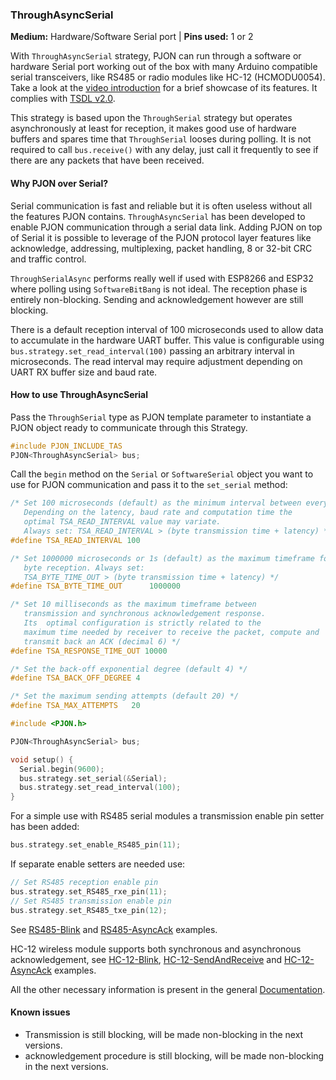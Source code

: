 ### ThroughAsyncSerial

**Medium:** Hardware/Software Serial port |
**Pins used:** 1 or 2

With `ThroughAsyncSerial` strategy, PJON can run through a software or hardware Serial port working out of the box with many Arduino compatible serial transceivers, like RS485 or radio modules like HC-12 (HCMODU0054). Take a look at the [video introduction](https://www.youtube.com/watch?v=H4jUsgvM-lw) for a brief showcase of its features. It complies with [TSDL v2.0](/src/strategies/ThroughSerial/specification/TSDL-specification-v2.0.md).  

This strategy is based upon the `ThroughSerial` strategy but operates asynchronously at least for reception, it makes good use of hardware buffers and spares time that `ThroughSerial` looses during polling. It is not required to call `bus.receive()` with any delay, just call it frequently to see if there are any packets that have been received.

#### Why PJON over Serial?
Serial communication is fast and reliable but it is often useless without all the features PJON contains. `ThroughAsyncSerial` has been developed to enable PJON communication through a serial data link. Adding PJON on top of Serial it is possible to leverage of the PJON protocol layer features like acknowledge, addressing, multiplexing, packet handling, 8 or 32-bit CRC and traffic control.  

`ThroughSerialAsync` performs really well if used with ESP8266 and ESP32 where polling using `SoftwareBitBang` is not ideal. The reception phase is entirely non-blocking. Sending and acknowledgement however are still blocking.

There is a default reception interval of 100 microseconds used to allow data to accumulate in the hardware UART buffer. This value is configurable using `bus.strategy.set_read_interval(100)` passing an arbitrary interval in microseconds. The read interval may require adjustment depending on UART RX buffer size and baud rate.  

#### How to use ThroughAsyncSerial
Pass the `ThroughSerial` type as PJON template parameter to instantiate a PJON object ready to communicate through this Strategy.
```cpp  
#include PJON_INCLUDE_TAS
PJON<ThroughAsyncSerial> bus;
```
Call the `begin` method on the `Serial` or `SoftwareSerial`  object you want to use for PJON communication and pass it to the `set_serial` method:
```cpp  
/* Set 100 microseconds (default) as the minimum interval between every
   Depending on the latency, baud rate and computation time the
   optimal TSA_READ_INTERVAL value may variate.
   Always set: TSA_READ_INTERVAL > (byte transmission time + latency) */
#define TSA_READ_INTERVAL 100

/* Set 1000000 microseconds or 1s (default) as the maximum timeframe for
   byte reception. Always set:
   TSA_BYTE_TIME_OUT > (byte transmission time + latency) */
#define TSA_BYTE_TIME_OUT      1000000

/* Set 10 milliseconds as the maximum timeframe between
   transmission and synchronous acknowledgement response.
   Its  optimal configuration is strictly related to the
   maximum time needed by receiver to receive the packet, compute and
   transmit back an ACK (decimal 6) */
#define TSA_RESPONSE_TIME_OUT 10000

/* Set the back-off exponential degree (default 4) */
#define TSA_BACK_OFF_DEGREE 4

/* Set the maximum sending attempts (default 20) */
#define TSA_MAX_ATTEMPTS   20

#include <PJON.h>

PJON<ThroughAsyncSerial> bus;

void setup() {
  Serial.begin(9600);
  bus.strategy.set_serial(&Serial);
  bus.strategy.set_read_interval(100);
}
```
For a simple use with RS485 serial modules a transmission enable pin setter has been added:
```cpp  
bus.strategy.set_enable_RS485_pin(11);
```
If separate enable setters are needed use:
```cpp  
// Set RS485 reception enable pin
bus.strategy.set_RS485_rxe_pin(11);
// Set RS485 transmission enable pin
bus.strategy.set_RS485_txe_pin(12);
```
See [RS485-Blink](../../examples/ARDUINO/Local/ThroughSerial/RS485-Blink) and [RS485-AsyncAck](../../examples/ARDUINO/Local/ThroughSerial/RS485-AsyncAck) examples.

HC-12 wireless module supports both synchronous and asynchronous acknowledgement, see [HC-12-Blink](../../examples/ARDUINO/Local/ThroughSerial/HC-12-Blink), [HC-12-SendAndReceive](../../examples/ARDUINO/Local/ThroughSerial/HC-12-SendAndReceive) and [HC-12-AsyncAck](../../examples/ARDUINO/Local/ThroughSerial/HC-12-AsyncAck) examples.

All the other necessary information is present in the general [Documentation](/documentation).

#### Known issues
- Transmission is still blocking, will be made non-blocking in the next versions.
- acknowledgement procedure is still blocking, will be made non-blocking in the next versions.
